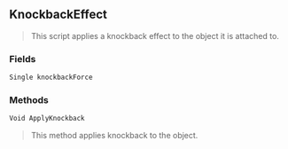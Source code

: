 ## KnockbackEffect
> This script applies a knockback effect to the object it is attached to.
### Fields
```cs
Single knockbackForce
```

### Methods
```cs
Void ApplyKnockback
```
> This method applies knockback to the object.

